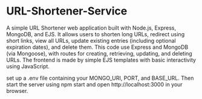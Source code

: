# URL-Shortener-Service
A simple URL Shortener web application built with Node.js, Express, MongoDB, and EJS. 
It allows users to shorten long URLs, redirect using short links, view all URLs, update existing entries (including optional expiration dates), and delete them. 
This code use Express and MongoDB (via Mongoose), with routes for creating, retrieving, updating, and deleting URLs.
The frontend is made by simple EJS templates with basic interactivity using JavaScript. 

set up a .env file containing your MONGO_URI, PORT, and BASE_URL. Then start the server using npm start and open http://localhost:3000 in your browser.
